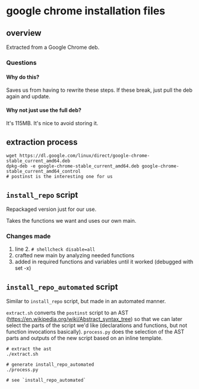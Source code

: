 # google chrome installation files

## overview

Extracted from a Google Chrome deb.

### Questions

#### Why do this?

Saves us from having to rewrite these steps. If these break, just pull the deb again and update.

#### Why not just use the full deb?

It's 115MB. It's nice to avoid storing it.

## extraction process

```
wget https://dl.google.com/linux/direct/google-chrome-stable_current_amd64.deb
dpkg-deb -e google-chrome-stable_current_amd64.deb google-chrome-stable_current_amd64_control
# postinst is the interesting one for us
```

## `install_repo` script

Repackaged version just for our use.

Takes the functions we want and uses our own main.

### Changes made

1. line 2. `# shellcheck disable=all`
2. crafted new main by analyzing needed functions
3. added in required functions and variables until it worked (debugged with set -x)

## `install_repo_automated` script

Similar to `install_repo` script, but made in an automated manner.

`extract.sh` converts the `postinst` script to an AST (https://en.wikipedia.org/wiki/Abstract_syntax_tree) so that we can later select the parts of the script we'd like (declarations and functions, but not function invocations basically). `process.py` does the selection of the AST parts and outputs of the new script based on an inline template.

```
# extract the ast
./extract.sh

# generate install_repo_automated
./process.py

# see `install_repo_automated`
```
